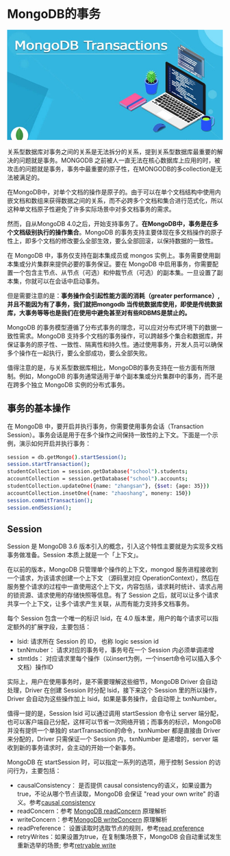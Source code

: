 # MongoDB的事务

![transaction](../images/transactions.jpg)

关系型数据库对事务之间的关系是无法拆分的关系，提到关系型数据库最重要的解决的问题就是事务。MONGODB 之前被人一直无法在核心数据库上应用的时，被攻击的问题就是事务，事务中最重要的原子性，在MONGODB的多collection是无法被满足的。

在MongoDB中，对单个文档的操作是原子的。由于可以在单个文档结构中使用内嵌文档和数组来获得数据之间的关系，而不必跨多个文档和集合进行范式化，所以这种单文档原子性避免了许多实际场景中对多文档事务的需求。

然而，自从MongoDB 4.0之后，开始支持事务了。**在MongoDB中，事务是在多个文档级别执行的操作集合**。MongoDB 的事务支持主要体现在多文档操作的原子性上，即多个文档的修改要么全部生效，要么全部回滚，以保持数据的一致性。

在 MongoDB 中，事务仅支持在副本集成员或 mongos 实例上。事务需要使用副本集或分片集群来提供必要的事务保证。要在 MongoDB 中启用事务，你需要配置一个包含主节点、从节点（可选）和仲裁节点（可选）的副本集。一旦设置了副本集，你就可以在会话中启动事务。

但是需要注意的是：**事务操作会引起性能方面的消耗（greater performance）,并且不能因为有了事务，我们就把mongodb 当传统数据库使用，即使是传统数据库，大事务等等也是我们在使用中避免甚至对有些RDBMS是禁止的。**

MongoDB 的事务模型遵循了分布式事务的理念，可以应对分布式环境下的数据一致性需求。MongoDB 支持多个文档的事务操作，可以跨越多个集合和数据库，并保证事务的原子性、一致性、隔离性和持久性。通过使用事务，开发人员可以确保多个操作在一起执行，要么全部成功，要么全部失败。

值得注意的是，与关系型数据库相比，MongoDB的事务支持在一些方面有所限制。例如，MongoDB 的事务通常适用于单个副本集或分片集群中的事务，而不是在跨多个独立 MongoDB 实例的分布式事务。

## 事务的基本操作

在 MongoDB 中，要开启并执行事务，你需要使用事务会话（Transaction Session）。事务会话是用于在多个操作之间保持一致性的上下文。下面是一个示例，演示如何开启并执行事务：

```bash
session = db.getMongo().startSession();
session.startTransaction();
studentCollection = session.getDatabase("school").students;
accountCollection = session.getDatabase("school").accounts;
studentCollection.updateOne({name: "zhangsan"}, {$set: {age: 35}})
accountCollection.insetOne({name: "zhaoshang", moneny: 150})
session.commitTransaction();
session.endSession();
```

## Session

Session 是 MongoDB 3.6 版本引入的概念，引入这个特性主要就是为实现多文档事务做准备。Session 本质上就是一个「上下文」。

在以前的版本，MongoDB 只管理单个操作的上下文，mongod 服务进程接收到一个请求，为该请求创建一个上下文 （源码里对应 OperationContext），然后在服务整个请求的过程中一直使用这个上下文，内容包括，请求耗时统计、请求占用的锁资源、请求使用的存储快照等信息。有了 Session 之后，就可以让多个请求共享一个上下文，让多个请求产生关联，从而有能力支持多文档事务。

每个 Session 包含一个唯一的标识 lsid，在 4.0 版本里，用户的每个请求可以指定额外的扩展字段，主要包括：
* lsid: 请求所在 Session 的 ID， 也称 logic session id
* txnNmuber： 请求对应的事务号，事务号在一个 Session 内必须单调递增
* stmtIds： 对应请求里每个操作（以insert为例，一个insert命令可以插入多个文档）操作ID

实际上，用户在使用事务时，是不需要理解这些细节，MongoDB Driver 会自动处理，Driver 在创建 Session 时分配 lsid，接下来这个 Session 里的所以操作，Driver 会自动为这些操作加上 lsid，如果是事务操作，会自动带上 txnNumber。

值得一提的是，Session lsid 可以通过调用 startSession 命令让 server 端分配，也可以客户端自己分配，这样可以节省一次网络开销；而事务的标识，MongoDB 并没有提供一个单独的 startTransaction的命令，txnNumber 都是直接由 Driver 来分配的，Driver 只需保证一个 Session 内，txnNumber 是递增的，server 端收到新的事务请求时，会主动的开始一个新事务。

MongoDB 在 startSession 时，可以指定一系列的选项，用于控制 Session 的访问行为，主要包括：
* causalConsistency： 是否提供 causal consistency的语义，如果设置为true，不论从哪个节点读取，MongoDB 会保证 "read your own write" 的语义。参考[causal consistency](https://www.mongodb.com/docs/manual/core/read-isolation-consistency-recency/#causal-consistency)
* readConcern：参考 [MongoDB readConcern](https://developer.aliyun.com/article/60553) 原理解析
* writeConcern：参考[MongoDB writeConcern](https://developer.aliyun.com/article/54367) 原理解析
* readPreference： 设置读取时选取节点的规则，参考[read preference](https://www.mongodb.com/docs/manual/core/read-preference/#read-preference)
* retryWrites：如果设置为true，在复制集场景下，MongoDB 会自动重试发生重新选举的场景; 参考[retryable write](https://www.mongodb.com/docs/manual/core/retryable-writes/)

